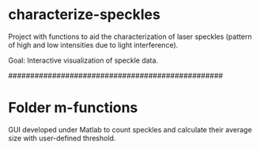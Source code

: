 # characterize-speckles

Project with functions to aid the characterization of laser speckles
(pattern of high and low intensities due to light interference).

Goal: Interactive visualization of speckle data.

#################################################

# Folder m-functions

GUI developed under Matlab to count speckles and calculate their average size with user-defined threshold.